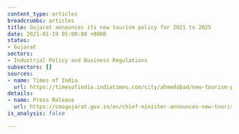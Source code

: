 ```yaml
---
content_type: articles
breadcrumbs: articles
title: Gujarat announces its new tourism policy for 2021 to 2025
date: 2021-01-19 05:00:00 +0000
states:
- Gujarat
sectors:
- Industrial Policy and Business Regulations
subsectors: []
sources:
- name: Times of India
  url: https://timesofindia.indiatimes.com/city/ahmedabad/new-tourism-policy-2021-25-announced-in-gujarat/articleshowprint/80233076.cms
details:
- name: Press Release
  url: https://cmogujarat.gov.in/en/chief-minister-announces-new-tourism-policy-2021-25/
is_analysis: false

---
```

